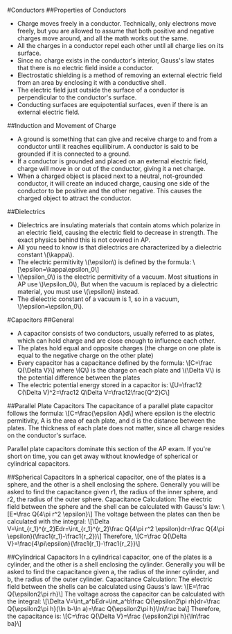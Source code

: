 #Conductors
##Properties of Conductors
- Charge moves freely in a conductor. Technically, only electrons move freely, but you are allowed to assume that both positive and negative charges move around, and all the math works out the same.
- All the charges in a conductor repel each other until all charge lies on its surface.
- Since no charge exists in the conductor's interior, Gauss's law states that there is no electric field inside a conductor.
- Electrostatic shielding is a method of removing an external electric field from an area by enclosing it with a conductive shell.
- The electric field just outside the surface of a conductor is perpendicular to the conductor's surface.
- Conducting surfaces are equipotential surfaces, even if there is an external electric field.

##Induction and Movement of Charge
- A ground is something that can give and receive charge to and from a conductor until it reaches equilibirum. A conductor is said to be grounded if it is connected to a ground.
- If a conductor is grounded and placed on an external electric field, charge will move in or out of the conductor, giving it a net charge.
- When a charged object is placed next to a neutral, not-grounded conductor, it will create an induced charge, causing one side of the conductor to be positive and the other negative. This causes the charged object to attract the conductor.

##Dielectrics
- Dielectrics are insulating materials that contain atoms which polarize in an electric field, causing the electric field to decrease in strength. The exact physics behind this is not covered in AP.
- All you need to know is that dielectrics are characterized by a dielectric constant \\(\kappa\\).
- The electric permitivity \\(\epsilon\\) is defined by the formula:
\\[\epsilon=\kappa\epsilon_0\\]
- \\(\epsilon_0\\) is the electric permitivity of a vacuum. Most situations in AP use \\)\epsilon_0\\), But when the vacuum is replaced by a dielectric material, you must use \\(\epsilon\\) instead.
- The dielectric constant of a vacuum is 1, so in a vacuum, \\)\epsilon=\epsilon_0\\).

#Capacitors
##General
- A capacitor consists of two conductors, usually referred to as plates, which can hold charge and are close enough to influence each other.
- The plates hold equal and opposite charges (the charge on one plate is equal to the negative charge on the other plate)
- Every capacitor has a capacitance defined by the formula:
\\[C=\frac Q{\Delta V}\\]
where \\(Q\\) is the charge on each plate and \\(\Delta V\\) is the potential difference between the plates
- The electric potential energy stored in a capacitor is:
\\[U=\frac12 C(\Delta V)^2=\frac12 Q\Delta V=\frac12\frac{Q^2}C\\]
 
##Parallel Plate Capacitors
The capacitance of a parallel plate capacitor follows the formula:
\\[C=\frac{\epsilon A}d\\]
where epsilon is the electric permitivity, A is the area of each plate, and d is the distance between the plates. The thickness of each plate does not matter, since all charge resides on the conductor's surface.
<div class="callout callout--info">
Parallel plate capacitors dominate this section of the AP exam. If you're short on time, you can get away without knowledge of spherical or cylindrical capacitors.
</div>

##Spherical Capacitors
In a spherical capacitor, one of the plates is a sphere, and the other is a shell enclosing the sphere. Generally you will be asked to find the capacitance given r1, the radius of the inner sphere, and r2, the radius of the outer sphere.
Capacitance Calculation:
The electric field between the sphere and the shell can be calculated with Gauss's law:
\\[E=\frac Q{4\pi r^2 \epsilon}\\]
The voltage between the plates can then be calculated with the integral:
\\[\Delta V=\int_{r_1}^{r_2}Edr=\int_{r_1}^{r_2}\frac Q{4\pi r^2 \epsilon}dr=\frac Q{4\pi \epsilon}(\frac1{r_1}-\frac1{r_2})\\]
Therefore,
\\[C=\frac Q{\Delta V}=\frac{4\pi\epsilon}{\frac1{r_1}-\frac1{r_2}}\\]

##Cylindrical Capacitors
In a cylindrical capacitor, one of the plates is a cylinder, and the other is a shell enclosing the cylinder. Generally you will be asked to find the capacitance given a, the radius of the inner cylinder, and b, the radius of the outer cylinder.
Capacitance Calculation:
The electric field between the shells can be calculated using Gauss's law:
\\[E=\frac Q{\epsilon2\pi rh}\\]
The voltage across the capacitor can be calculated with the integral:
\\[\Delta V=\int_a^bEdr=\int_a^b\frac Q{\epsilon2\pi rh}dr=\frac Q{\epsilon2\pi h}(\ln b-\ln a)=\frac Q{\epsilon2\pi h}\ln\frac ba\\]
Therefore, the capacitance is:
\\[C=\frac Q{\Delta V}=\frac {\epsilon2\pi h}{\ln\frac ba}\\]
